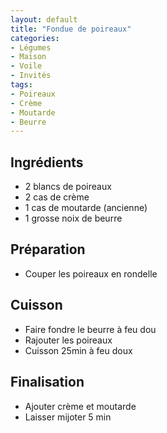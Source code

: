 ```yaml
---
layout: default
title: "Fondue de poireaux"
categories:
- Légumes
- Maison
- Voile
- Invités
tags:
- Poireaux
- Crème
- Moutarde
- Beurre
---
```

## Ingrédients
- 2 blancs de poireaux
- 2 cas de crème
- 1 cas de moutarde (ancienne)
- 1 grosse noix de beurre

## Préparation
- Couper les poireaux en rondelle

## Cuisson
- Faire fondre le beurre à feu dou
- Rajouter les poireaux
- Cuisson 25min à feu doux

## Finalisation
- Ajouter crème et moutarde
- Laisser mijoter 5 min
